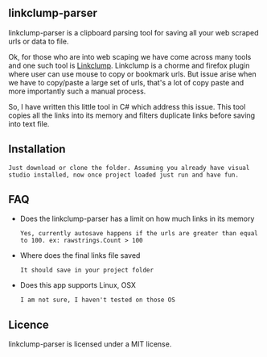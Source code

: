 ## linkclump-parser

linkclump-parser is a clipboard parsing tool for saving all your web scraped urls or data to file.

Ok, for those who are into web scaping we have come across many tools and one such tool is [Linkclump](https://github.com/benblack86/linkclump). Linkclump is a chorme and firefox plugin where user can use mouse to copy or bookmark urls. But issue arise when we have to copy/paste a large set of urls, that's a lot of copy paste and more importantly such a manual process.

So, I have written this little tool in C# which address this issue. This tool copies all the links into its memory and filters duplicate links before saving into text file.

## Installation
  
  `Just download or clone the folder. Assuming you already have visual studio installed, now once project loaded just run and have fun.`

## FAQ
- Does the linkclump-parser has a limit on how much links in its memory

  `Yes, currently autosave happens if the urls are greater than equal to 100. ex: rawstrings.Count > 100`

- Where does the final links file saved

  `It should save in your project folder`

- Does this app supports Linux, OSX

  `I am not sure, I haven't tested on those OS`

## Licence
  linkclump-parser is licensed under a MIT license.

